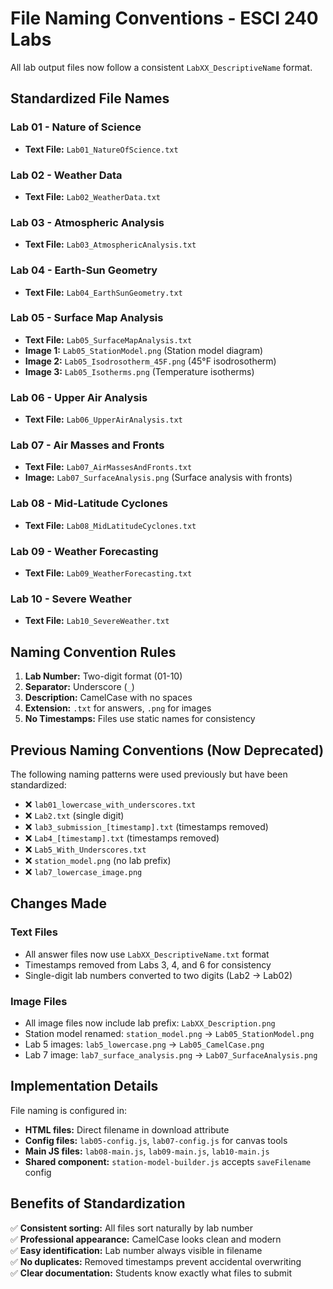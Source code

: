 # File Naming Conventions - ESCI 240 Labs

All lab output files now follow a consistent `LabXX_DescriptiveName` format.

## Standardized File Names

### Lab 01 - Nature of Science
- **Text File:** `Lab01_NatureOfScience.txt`

### Lab 02 - Weather Data
- **Text File:** `Lab02_WeatherData.txt`

### Lab 03 - Atmospheric Analysis
- **Text File:** `Lab03_AtmosphericAnalysis.txt`

### Lab 04 - Earth-Sun Geometry
- **Text File:** `Lab04_EarthSunGeometry.txt`

### Lab 05 - Surface Map Analysis
- **Text File:** `Lab05_SurfaceMapAnalysis.txt`
- **Image 1:** `Lab05_StationModel.png` (Station model diagram)
- **Image 2:** `Lab05_Isodrosotherm_45F.png` (45°F isodrosotherm)
- **Image 3:** `Lab05_Isotherms.png` (Temperature isotherms)

### Lab 06 - Upper Air Analysis
- **Text File:** `Lab06_UpperAirAnalysis.txt`

### Lab 07 - Air Masses and Fronts
- **Text File:** `Lab07_AirMassesAndFronts.txt`
- **Image:** `Lab07_SurfaceAnalysis.png` (Surface analysis with fronts)

### Lab 08 - Mid-Latitude Cyclones
- **Text File:** `Lab08_MidLatitudeCyclones.txt`

### Lab 09 - Weather Forecasting
- **Text File:** `Lab09_WeatherForecasting.txt`

### Lab 10 - Severe Weather
- **Text File:** `Lab10_SevereWeather.txt`

## Naming Convention Rules

1. **Lab Number:** Two-digit format (01-10)
2. **Separator:** Underscore (`_`)
3. **Description:** CamelCase with no spaces
4. **Extension:** `.txt` for answers, `.png` for images
5. **No Timestamps:** Files use static names for consistency

## Previous Naming Conventions (Now Deprecated)

The following naming patterns were used previously but have been standardized:

- ❌ `lab01_lowercase_with_underscores.txt`
- ❌ `Lab2.txt` (single digit)
- ❌ `lab3_submission_[timestamp].txt` (timestamps removed)
- ❌ `Lab4_[timestamp].txt` (timestamps removed)
- ❌ `Lab5_With_Underscores.txt`
- ❌ `station_model.png` (no lab prefix)
- ❌ `lab7_lowercase_image.png`

## Changes Made

### Text Files
- All answer files now use `LabXX_DescriptiveName.txt` format
- Timestamps removed from Labs 3, 4, and 6 for consistency
- Single-digit lab numbers converted to two digits (Lab2 → Lab02)

### Image Files
- All image files now include lab prefix: `LabXX_Description.png`
- Station model renamed: `station_model.png` → `Lab05_StationModel.png`
- Lab 5 images: `lab5_lowercase.png` → `Lab05_CamelCase.png`
- Lab 7 image: `lab7_surface_analysis.png` → `Lab07_SurfaceAnalysis.png`

## Implementation Details

File naming is configured in:
- **HTML files:** Direct filename in download attribute
- **Config files:** `lab05-config.js`, `lab07-config.js` for canvas tools
- **Main JS files:** `lab08-main.js`, `lab09-main.js`, `lab10-main.js`
- **Shared component:** `station-model-builder.js` accepts `saveFilename` config

## Benefits of Standardization

✅ **Consistent sorting:** All files sort naturally by lab number  
✅ **Professional appearance:** CamelCase looks clean and modern  
✅ **Easy identification:** Lab number always visible in filename  
✅ **No duplicates:** Removed timestamps prevent accidental overwriting  
✅ **Clear documentation:** Students know exactly what files to submit
